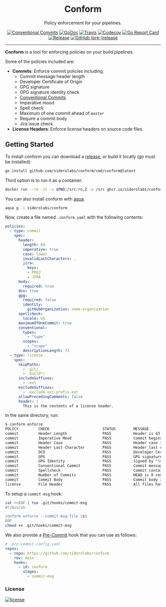 <!-- markdownlint-disable MD041 -->

<p align="center">
  <h1 align="center">Conform</h1>
  <p align="center">Policy enforcement for your pipelines.</p>
  <p align="center">
    <a href="https://conventionalcommits.org"><img alt="Conventional Commits" src="https://img.shields.io/badge/Conventional%20Commits-1.0.0-yellow.svg?style=flat-square"></a>
    <a href="https://godoc.org/github.com/siderolabs/conform"><img alt="GoDoc" src="http://img.shields.io/badge/godoc-reference-blue.svg?style=flat-square"></a>
    <a href="https://travis-ci.org/siderolabs/conform"><img alt="Travis" src="https://img.shields.io/travis/siderolabs/conform.svg?style=flat-square"></a>
    <a href="https://codecov.io/gh/siderolabs/conform"><img alt="Codecov" src="https://img.shields.io/codecov/c/github/siderolabs/conform.svg?style=flat-square"></a>
    <a href="https://goreportcard.com/report/github.com/siderolabs/conform"><img alt="Go Report Card" src="https://goreportcard.com/badge/github.com/siderolabs/conform?style=flat-square"></a>
    <a href="https://github.com/siderolabs/conform/releases/latest"><img alt="Release" src="https://img.shields.io/github/release/siderolabs/conform.svg?style=flat-square"></a>
    <a href="https://github.com/siderolabs/conform/releases/latest"><img alt="GitHub (pre-)release" src="https://img.shields.io/github/release/siderolabs/conform/all.svg?style=flat-square"></a>
  </p>
</p>

---

**Conform** is a tool for enforcing policies on your build pipelines.

Some of the policies included are:

- **Commits**: Enforce commit policies including:
  - Commit message header length
  - Developer Certificate of Origin
  - GPG signature
  - GPG signature identity check
  - [Conventional Commits](https://www.conventionalcommits.org)
  - Imperative mood
  - Spell check
  - Maximum of one commit ahead of `master`
  - Require a commit body
  - Jira issue check
- **License Headers**: Enforce license headers on source code files.

## Getting Started

To install conform you can download a [release](https://github.com/siderolabs/conform/releases), or build it locally (go must be installed):

```bash
go install github.com/siderolabs/conform/cmd/conform@latest
```

Third option is to run it as a container:

```bash
docker run --rm -it -v $PWD:/src:ro,Z -w /src ghcr.io/siderolabs/conform:v0.1.0-alpha.22 enforce
```

You can also install conform with [aqua](https://aquaproj.github.io/).

```bash
aqua g -i siderolabs/conform
```

Now, create a file named `.conform.yaml` with the following contents:

```yaml
policies:
  - type: commit
    spec:
      header:
        length: 89
        imperative: true
        case: lower
        invalidLastCharacters: .
        jira:
          keys:
          - PROJ
          - JIRA
      body:
        required: true
      dco: true
      gpg:
        required: false
        identity:
          gitHubOrganization: some-organization
      spellcheck:
        locale: US
      maximumOfOneCommit: true
      conventional:
        types:
          - "type"
        scopes:
          - "scope"
        descriptionLength: 72
  - type: license
    spec:
      skipPaths:
        - .git/
        - .build*/
      includeSuffixes:
        - .ext
      excludeSuffixes:
        - .exclude-ext-prefix.ext
      allowPrecedingComments: false
      header: |
        This is the contents of a license header.
```

In the same directory, run:

```bash
$ conform enforce
POLICY         CHECK                        STATUS        MESSAGE
commit         Header Length                PASS          Header is 43 characters
commit         Imperative Mood              PASS          Commit begins with imperative verb
commit         Header Case                  PASS          Header case is valid
commit         Header Last Character        PASS          Header last character is valid
commit         DCO                          PASS          Developer Certificate of Origin was found
commit         GPG                          PASS          GPG signature found
commit         GPG Identity                 PASS          Signed by "Someone <someone@example.com>"
commit         Conventional Commit          PASS          Commit message is a valid conventional commit
commit         Spellcheck                   PASS          Commit contains 0 misspellings
commit         Number of Commits            PASS          HEAD is 0 commit(s) ahead of refs/heads/master
commit         Commit Body                  PASS          Commit body is valid
license        File Header                  PASS          All files have a valid license header
```

To setup a `commit-msg` hook:

```bash
cat <<EOF | tee .git/hooks/commit-msg
#!/bin/sh

conform enforce --commit-msg-file \$1
EOF
chmod +x .git/hooks/commit-msg
```

We also provide a [Pre-Commit](https://pre-commit.com) hook that you can use as follows:

```yaml
# .pre-commit-config.yaml
repos:
  - repo: https://github.com/siderolabs/conform
    rev: main
    hooks:
      - id: conform
        stages:
          - commit-msg
```

### License

[![license](https://img.shields.io/github/license/siderolabs/conform.svg?style=flat-square)](https://github.com/siderolabs/conform/blob/master/LICENSE)
